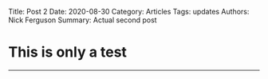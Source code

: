 Title: Post 2
Date: 2020-08-30
Category: Articles
Tags: updates
Authors: Nick Ferguson
Summary: Actual second post

# This is only a test
***

